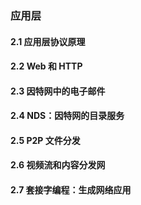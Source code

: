 ### 应用层

#### 2.1 应用层协议原理

#### 2.2 Web 和 HTTP

#### 2.3 因特网中的电子邮件

#### 2.4 NDS：因特网的目录服务

#### 2.5 P2P 文件分发

#### 2.6 视频流和内容分发网

#### 2.7 套接字编程：生成网络应用
